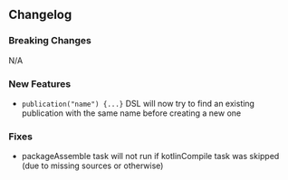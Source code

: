 ## Changelog

### Breaking Changes
N/A

### New Features
* `publication("name") {...}` DSL will now try to find an existing publication with the same name before creating a new one

### Fixes
* packageAssemble task will not run if kotlinCompile task was skipped (due to missing sources or otherwise)
